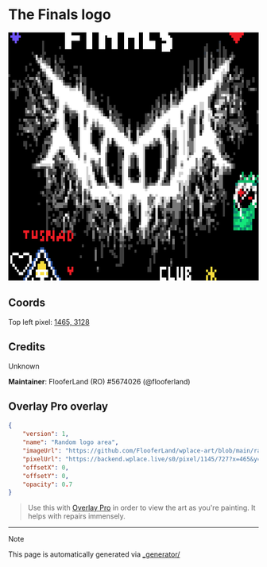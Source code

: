 # The Finals logo

<img src="./random_logo_area.png" height="500px" style="image-rendering: pixelated;" />

## Coords

Top left pixel: [1465, 3128](https://wplace.live/?lat=46.18171711654079&lng=21.35610318427733&zoom=15.905107758305785)

## Credits

Unknown

**Maintainer**: FlooferLand (RO) #5674026 (@flooferland)

## Overlay Pro overlay

```json
{
    "version": 1,
    "name": "Random logo area",
    "imageUrl": "https://github.com/FlooferLand/wplace-art/blob/main/random_logo_area/random_logo_area.png?raw=true",
    "pixelUrl": "https://backend.wplace.live/s0/pixel/1145/727?x=465&y=128",
    "offsetX": 0,
    "offsetY": 0,
    "opacity": 0.7
}
```

> Use this with [Overlay Pro](https://greasyfork.org/en/scripts/545041-wplace-overlay-pro) in order to view the art as you're painting. It helps with repairs immensely.

---

> [!NOTE]
> This page is automatically generated via [_generator/](../_generator)